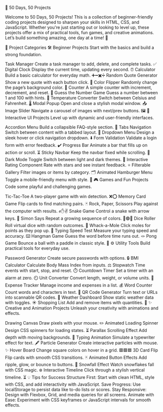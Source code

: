🌟 50 Days, 50 Projects

Welcome to 50 Days, 50 Projects! This is a collection of beginner-friendly coding projects designed to sharpen your skills in HTML, CSS, and JavaScript. Whether you're just starting out or looking to level up, these projects offer a mix of practical tools, fun games, and creative animations. Let’s build something amazing, one day at a time! 🚀

🎯 Project Categories
🛠️ Beginner Projects
Start with the basics and build a strong foundation.

Task Manager
Create a task manager to add, delete, and complete tasks. ✅
Digital Clock
Display the current time, updating every second. ⏰
Calculator
Build a basic calculator for everyday math. ➕➖✖️➗
Random Quote Generator
Show a new quote with each button click. 💬
Color Flipper
Randomly change the page’s background color. 🎨
Counter
A simple counter with increment, decrement, and reset. 🔢
Guess the Number Game
Guess a number between 1 and 100 with hints. 🎲
Temperature Converter
Switch between Celsius and Fahrenheit. 🌡️
Modal Popup
Open and close a stylish modal window. 📤
Image Slider
Navigate a carousel of images with next/prev buttons. 🖼️
🌈 Interactive UI Projects
Level up with dynamic and user-friendly interfaces.

Accordion Menu
Build a collapsible FAQ-style section. 📑
Tabs Navigation
Switch between content with a tabbed layout. 📖
Dropdown Menu
Design a sleek hover or click navigation dropdown. ⬇️
Form Validation
Validate a login form with error feedback. ✔️
Progress Bar
Animate a bar that fills up on action or scroll. ⏳
Sticky Navbar
Keep the navbar fixed while scrolling. 📌
Dark Mode Toggle
Switch between light and dark themes. 🌙
Interactive Rating Component
Rate with stars and see instant feedback. ⭐
Filterable Gallery
Filter images or items by category. 🗂️
Animated Hamburger Menu
Toggle a mobile-friendly menu with style. 🍔
🎮 Games and Fun Projects
Code some playful and challenging games.

Tic-Tac-Toe
A two-player game with win detection. ❌⭕
Memory Card Game
Flip cards to find matching pairs. 🃏
Rock, Paper, Scissors
Play against the computer with results. ✊✋✌️
Snake Game
Control a snake with arrow keys. 🐍
Simon Says
Repeat a growing sequence of colors. 🔴🟢🔵
Dice Roller
Roll virtual dice with random outcomes. 🎲
Whack-a-Mole
Click moles for points as they pop up. 🐹
Typing Speed Test
Measure your typing speed and accuracy. ⌨️
Hangman Game
Guess the word before time runs out. 🪢
Pong Game
Bounce a ball with a paddle in classic style. 🏓
⚙️ Utility Tools
Build practical tools for everyday use.

Password Generator
Create secure passwords with options. 🔒
BMI Calculator
Calculate Body Mass Index from inputs. ⚖️
Stopwatch
Time events with start, stop, and reset. ⏱️
Countdown Timer
Set a timer with an alarm at zero. ⏲️
Unit Converter
Convert length, weight, or volume units. 📏
Expense Tracker
Manage income and expenses in a list. 💰
Word Counter
Count words and characters in text. 📝
QR Code Generator
Turn text or URLs into scannable QR codes. 📲
Weather Dashboard
Show static weather data with toggles. ☀️
Shopping List
Add and remove items with quantities. 🛒
✨ Creative and Animation Projects
Unleash your creativity with animations and effects.

Drawing Canvas
Draw pixels with your mouse. ✏️
Animated Loading Spinner
Design CSS spinners for loading states. ⏳
Parallax Scrolling Effect
Add depth with moving backgrounds. 🌌
Typing Animation
Simulate a typewriter effect for text. 🖋️
Particle Generator
Create interactive particles with mouse. ✨
Hover Board
Change square colors on hover in a grid. 🟥🟩🟦
3D Card Flip
Flip cards with smooth CSS transitions. 🃏
Animated Button Effects
Add ripple, glow, or bounce to buttons. 🔘
Snowfall Effect
Watch snowflakes fall with CSS magic. ❄️
Interactive Timeline
Click through a stylish vertical timeline. ⏳
💡 Tips for Success
Structure First: Start with clean HTML, style with CSS, and add interactivity with JavaScript.
Save Progress: Use localStorage to persist data like to-do lists or scores.
Stay Responsive: Design with Flexbox, Grid, and media queries for all screens.
Animate with Ease: Experiment with CSS keyframes or JavaScript intervals for smooth effects.
